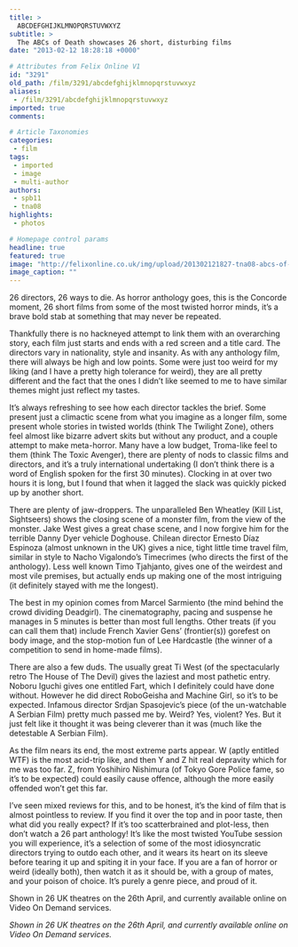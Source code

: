 ```yaml
---
title: >
  ABCDEFGHIJKLMNOPQRSTUVWXYZ
subtitle: >
  The ABCs of Death showcases 26 short, disturbing films
date: "2013-02-12 18:28:18 +0000"

# Attributes from Felix Online V1
id: "3291"
old_path: /film/3291/abcdefghijklmnopqrstuvwxyz
aliases:
 - /film/3291/abcdefghijklmnopqrstuvwxyz
imported: true
comments:

# Article Taxonomies
categories:
 - film
tags:
 - imported
 - image
 - multi-author
authors:
 - spb11
 - tna08
highlights:
 - photos

# Homepage control params
headline: true
featured: true
image: "http://felixonline.co.uk/img/upload/201302121827-tna08-abcs-of-death-featured-1024x561.jpg"
image_caption: ""
---
```


26 directors, 26 ways to die. As horror anthology goes, this is the Concorde moment, 26 short films from some of the most twisted horror minds, it’s a brave bold stab at something that may never be repeated.

Thankfully there is no hackneyed attempt to link them with an overarching story, each film just starts and ends with a red screen and a title card. The directors vary in nationality, style and insanity. As with any anthology film, there will always be high and low points. Some were just too weird for my liking (and I have a pretty high tolerance for weird), they are all pretty different and the fact that the ones I didn’t like seemed to me to have similar themes might just reflect my tastes.

It’s always refreshing to see how each director tackles the brief. Some present just a climactic scene from what you imagine as a longer film, some present whole stories in twisted worlds (think The Twilight Zone), others feel almost like bizarre advert skits but without any product, and a couple attempt to make meta-horror. Many have a low budget, Troma-like feel to them (think The Toxic Avenger), there are plenty of nods to classic films and directors, and it’s a truly international undertaking (I don’t think there is a word of English spoken for the first 30 minutes). Clocking in at over two hours it is long, but I found that when it lagged the slack was quickly picked up by another short.

There are plenty of jaw-droppers. The unparalleled Ben Wheatley (Kill List, Sightseers) shows the closing scene of a monster film, from the view of the monster. Jake West gives a great chase scene, and I now forgive him for the terrible Danny Dyer vehicle Doghouse. Chilean director Ernesto Díaz Espinoza (almost unknown in the UK) gives a nice, tight little time travel film, similar in style to Nacho Vigalondo’s Timecrimes (who directs the first of the anthology). Less well known Timo Tjahjanto, gives one of the weirdest and most vile premises, but actually ends up making one of the most intriguing (it definitely stayed with me the longest).

The best in my opinion comes from Marcel Sarmiento (the mind behind the crowd dividing Deadgirl). The cinematography, pacing and suspense he manages in 5 minutes is better than most full lengths. Other treats (if you can call them that) include French Xavier Gens’ (frontier(s)) gorefest on body image, and the stop-motion fun of Lee Hardcastle (the winner of a competition to send in home-made films).

There are also a few duds. The usually great Ti West (of the spectacularly retro The House of The Devil) gives the laziest and most pathetic entry. Noboru Iguchi gives one entitled Fart, which I definitely could have done without. However he did direct RoboGeisha and Machine Girl, so it’s to be expected. Infamous director Srdjan Spasojevic’s piece (of the un-watchable A Serbian Film) pretty much passed me by. Weird? Yes, violent? Yes. But it just felt like it thought it was being cleverer than it was (much like the detestable A Serbian Film).

As the film nears its end, the most extreme parts appear. W (aptly entitled WTF) is the most acid-trip like, and then Y and Z hit real depravity which for me was too far. Z, from Yoshihiro Nishimura (of Tokyo Gore Police fame, so it’s to be expected) could easily cause offence, although the more easily offended won’t get this far.

I’ve seen mixed reviews for this, and to be honest, it’s the kind of film that is almost pointless to review. If you find it over the top and in poor taste, then what did you really expect? If it’s too scatterbrained and plot-less, then don’t watch a 26 part anthology! It’s like the most twisted YouTube session you will experience, it’s a selection of some of the most idiosyncratic directors trying to outdo each other, and it wears its heart on its sleeve before tearing it up and spiting it in your face. If you are a fan of horror or weird (ideally both), then watch it as it should be, with a group of mates, and your poison of choice. It’s purely a genre piece, and proud of it.

Shown in 26 UK theatres on the 26th April, and currently available online on Video On Demand services.

_Shown in 26 UK theatres on the 26th April, and currently available online on Video On Demand services._
